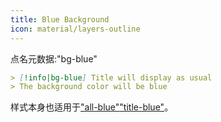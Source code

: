 ```yaml
---
title: Blue Background
icon: material/layers-outline
---
```


点名元数据:"bg-blue"

```md
> [!info|bg-blue] Title will display as usual
> The background color will be blue
```

样式本身也适用于["all-blue"](。/combined-styling/page-2.md)["title-blue"](。/title-styling/page-2.md)。